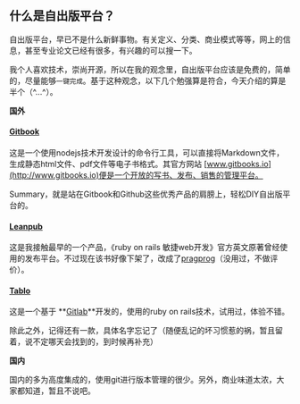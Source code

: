 ## 什么是自出版平台？

自出版平台，早已不是什么新鲜事物。有关定义、分类、商业模式等等，网上的信息，甚至专业论文已经有很多，有兴趣的可以搜一下。

我个人喜欢技术，崇尚开源，所以在我的观念里，自出版平台应该是免费的，简单的，尽量能够`一键完成`。基于这种观念，以下几个勉强算是符合，今天介绍的算是半个（^…^）。

**国外**

#### [Gitbook](http://www.gitbooks.io)

这是一个使用nodejs技术开发设计的命令行工具，可以直接将Markdown文件，生成静态html文件、pdf文件等电子书格式。其官方网站
[www.gitbooks.io](http://www.gitbooks.io)便是一个开放的写书、发布、销售的管理平台。

Summary，就是站在Gitbook和Github这些优秀产品的肩膀上，轻松DIY自出版平台的。

#### [Leanpub](https://leanpub.com)

这是我接触最早的一个产品，《ruby on rails 敏捷web开发》官方英文原著曾经使用的发布平台。不过现在该书好像下架了，改成了[pragprog](http://www.pragprog.com)（没用过，不做评价）。

#### [Tablo](https://tablo.io/)

这是一个基于 **[Gitlab](http://gitlab.com)**开发的，使用的ruby on rails技术，试用过，体验不错。

除此之外，记得还有一款，具体名字忘记了（随便乱记的坏习惯惹的祸，暂且留着，说不定哪天会找到的，到时候再补充）

**国内**

国内的多为高度集成的，使用git进行版本管理的很少。另外，商业味道太浓，大家都知道，暂且不说吧。
